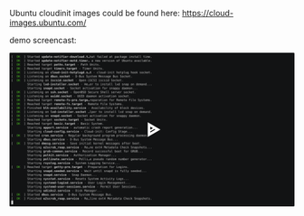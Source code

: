 
Ubuntu cloudinit images could be found here: https://cloud-images.ubuntu.com/

demo screencast:

[![asciicast](https://raw.githubusercontent.com/zTrix/qemu-compose/refs/heads/main/assets/726386.svg)](https://asciinema.org/a/726386)
